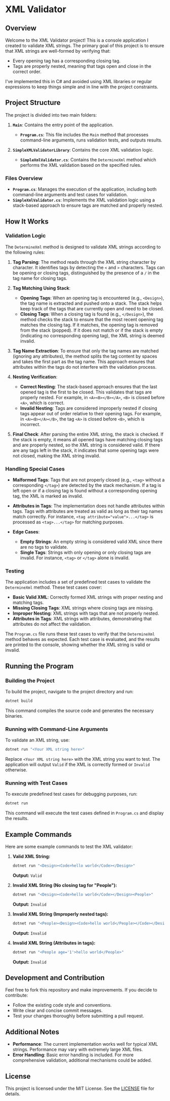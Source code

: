 # XML Validator
## Overview

Welcome to the XML Validator project! This is a console application I created to validate XML strings. The primary goal of this project is to ensure that XML strings are well-formed by verifying that:
- Every opening tag has a corresponding closing tag.
- Tags are properly nested, meaning that tags open and close in the correct order.

I've implemented this in C# and avoided using XML libraries or regular expressions to keep things simple and in line with the project constraints.

## Project Structure

The project is divided into two main folders:

1. **`Main`**: Contains the entry point of the application.
   - **`Program.cs`**: This file includes the `Main` method that processes command-line arguments, runs validation tests, and outputs results.

2. **`SimpleXMLValidatorLibrary`**: Contains the core XML validation logic.
   - **`SimpleXmlValidator.cs`**: Contains the `DetermineXml` method which performs the XML validation based on the specified rules.

### Files Overview

- **`Program.cs`**: Manages the execution of the application, including both command-line arguments and test cases for validation.
- **`SimpleXmlValidator.cs`**: Implements the XML validation logic using a stack-based approach to ensure tags are matched and properly nested.

## How It Works

### Validation Logic

The `DetermineXml` method is designed to validate XML strings according to the following rules:

1. **Tag Parsing**: The method reads through the XML string character by character. It identifies tags by detecting the `<` and `>` characters. Tags can be opening or closing tags, distinguished by the presence of a `/` in the tag name for closing tags.

2. **Tag Matching Using Stack**:
   - **Opening Tags**: When an opening tag is encountered (e.g., `<Design>`), the tag name is extracted and pushed onto a stack. The stack helps keep track of the tags that are currently open and need to be closed.
   - **Closing Tags**: When a closing tag is found (e.g., `</Design>`), the method checks the stack to ensure that the most recent opening tag matches the closing tag. If it matches, the opening tag is removed from the stack (popped). If it does not match or if the stack is empty (indicating no corresponding opening tag), the XML string is deemed invalid.

3. **Tag Name Extraction**: To ensure that only the tag names are matched (ignoring any attributes), the method splits the tag content by spaces and takes the first part as the tag name. This approach ensures that attributes within the tags do not interfere with the validation process.

4. **Nesting Verification**:
   - **Correct Nesting**: The stack-based approach ensures that the last opened tag is the first to be closed. This validates that tags are properly nested. For example, in `<A><B></B></A>`, `<B>` is closed before `<A>`, which is correct.
   - **Invalid Nesting**: Tags are considered improperly nested if closing tags appear out of order relative to their opening tags. For example, in `<A><B></A></B>`, the tag `<A>` is closed before `<B>`, which is incorrect.

5. **Final Check**: After parsing the entire XML string, the stack is checked. If the stack is empty, it means all opened tags have matching closing tags and are properly nested, so the XML string is considered valid. If there are any tags left in the stack, it indicates that some opening tags were not closed, making the XML string invalid.

### Handling Special Cases

- **Malformed Tags**: Tags that are not properly closed (e.g., `<tag>` without a corresponding `</tag>`) are detected by the stack mechanism. If a tag is left open or if a closing tag is found without a corresponding opening tag, the XML is marked as invalid.

- **Attributes in Tags**: The implementation does not handle attributes within tags. Tags with attributes are treated as valid as long as their tag names match correctly. For instance, `<tag attribute="value">...</tag>` is processed as `<tag>...</tag>` for matching purposes.

- **Edge Cases**:
  - **Empty Strings**: An empty string is considered valid XML since there are no tags to validate.
  - **Single Tags**: Strings with only opening or only closing tags are invalid. For instance, `<tag>` or `</tag>` alone is invalid.

### Testing

The application includes a set of predefined test cases to validate the `DetermineXml` method. These test cases cover:
- **Basic Valid XML**: Correctly formed XML strings with proper nesting and matching tags.
- **Missing Closing Tags**: XML strings where closing tags are missing.
- **Improper Nesting**: XML strings with tags that are not properly nested.
- **Attributes in Tags**: XML strings with attributes, demonstrating that attributes do not affect the validation.

The `Program.cs` file runs these test cases to verify that the `DetermineXml` method behaves as expected. Each test case is evaluated, and the results are printed to the console, showing whether the XML string is valid or invalid.

## Running the Program

### Building the Project

To build the project, navigate to the project directory and run:

```bash
dotnet build
```

This command compiles the source code and generates the necessary binaries.

### Running with Command-Line Arguments

To validate an XML string, use:

```bash
dotnet run "<Your XML string here>"
```

Replace `<Your XML string here>` with the XML string you want to test. The application will output `Valid` if the XML is correctly formed or `Invalid` otherwise.

### Running with Test Cases

To execute predefined test cases for debugging purposes, run:

```bash
dotnet run
```

This command will execute the test cases defined in `Program.cs` and display the results.

## Example Commands

Here are some example commands to test the XML validator:

1. **Valid XML String:**
   ```bash
   dotnet run "<Design><Code>hello world</Code></Design>"
   ```
   **Output:** `Valid`

2. **Invalid XML String (No closing tag for "People"):**
   ```bash
   dotnet run "<Design><Code>hello world</Code></Design><People>"
   ```
   **Output:** `Invalid`

3. **Invalid XML String (Improperly nested tags):**
   ```bash
   dotnet run "<People><Design><Code>hello world</People></Code></Design>"
   ```
   **Output:** `Invalid`

4. **Invalid XML String (Attributes in tags):**
   ```bash
   dotnet run "<People age='1'>hello world</People>"
   ```
   **Output:** `Invalid`

## Development and Contribution

Feel free to fork this repository and make improvements. If you decide to contribute:
- Follow the existing code style and conventions.
- Write clear and concise commit messages.
- Test your changes thoroughly before submitting a pull request.

## Additional Notes

- **Performance**: The current implementation works well for typical XML strings. Performance may vary with extremely large XML files.
- **Error Handling**: Basic error handling is included. For more comprehensive validation, additional mechanisms could be added.

## License

This project is licensed under the MIT License. See the [LICENSE](LICENSE) file for details.
